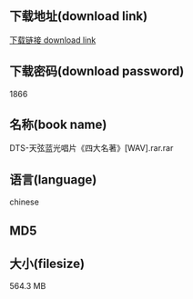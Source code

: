 ## 下载地址(download link)
[下载链接 download link](https://voluble-croquembouche-d321dc.netlify.app/?s=DTS-%E5%A4%A9%E5%BC%A6%E8%93%9D%E5%85%89%E5%94%B1%E7%89%87%E3%80%8A%E5%9B%9B%E5%A4%A7%E5%90%8D%E8%91%97%E3%80%8B%5BWAV%5D.rar)

## 下载密码(download password)
1866

## 名称(book name)
DTS-天弦蓝光唱片《四大名著》[WAV].rar.rar

## 语言(language)
chinese

## MD5


## 大小(filesize)
564.3 MB
